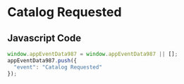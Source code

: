 # Catalog Requested

### 

## Javascript Code
```js
window.appEventData987 = window.appEventData987 || [];
appEventData987.push({
  "event": "Catalog Requested"
});
```




